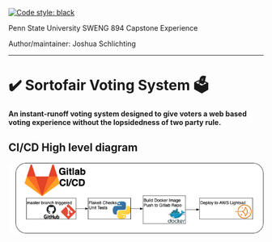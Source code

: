 [![Code style: black](https://img.shields.io/badge/code%20style-black-000000.svg)](https://github.com/psf/black)

Penn State University SWENG 894 Capstone Experience

Author/maintainer: Joshua Schlichting
___
# ✔️ Sortofair Voting System 🗳️
#### An instant-runoff voting system designed to give voters a web based voting experience without the lopsidedness of two party rule.

## CI/CD High level diagram
![CICD Diagram](./docs/architecture/sweng894-CICD.png)
